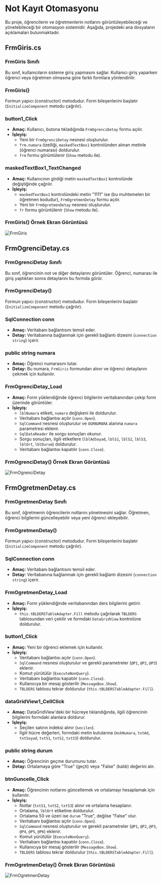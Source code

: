 # Not Kayıt Otomasyonu

Bu proje, öğrencilerin ve öğretmenlerin notlarını görüntüleyebileceği ve yönetebileceği bir otomasyon sistemidir. Aşağıda, projedeki ana dosyaların açıklamaları bulunmaktadır.

## FrmGiris.cs

### FrmGiris Sınıfı
Bu sınıf, kullanıcıların sisteme giriş yapmasını sağlar. Kullanıcı giriş yaparken öğrenci veya öğretmen olmasına göre farklı formlara yönlendirilir.

### FrmGiris()
Formun yapıcı (constructor) metodudur. Form bileşenlerini başlatır (`InitializeComponent` metodu çağrılır).

### button1_Click
- **Amaç:** Kullanıcı, butona tıkladığında `FrmOgrenciDetay` formu açılır.
- **İşleyiş:**
  - Yeni bir `FrmOgrenciDetay` nesnesi oluşturulur.
  - `frm.numara` özelliği, `maskedTextBox1` kontrolünden alınan metinle (öğrenci numarası) doldurulur.
  - `frm` formu görüntülenir (`Show` metodu ile).

### maskedTextBox1_TextChanged
- **Amaç:** Kullanıcının girdiği metin `maskedTextBox1` kontrolünde değiştiğinde çağrılır.
- **İşleyiş:**
  - `maskedTextBox1` kontrolündeki metin "1111" ise (bu muhtemelen bir öğretmen kodudur), `FrmOgretmenDetay` formu açılır.
  - Yeni bir `FrmOgretmenDetay` nesnesi oluşturulur.
  - `fr` formu görüntülenir (`Show` metodu ile).
### FrmGiris() Örnek Ekran Görüntüsü
![FrmGiris](https://github.com/huseynaktas/Not_Kayit_Otomasyonu/assets/114494075/35c3ebcb-830c-4f2f-8647-2eb8a20f38b4)


## FrmOgrenciDetay.cs

### FrmOgrenciDetay Sınıfı
Bu sınıf, öğrencinin not ve diğer detaylarını görüntüler. Öğrenci, numarası ile giriş yaptıktan sonra detaylarını bu formda görür.

### FrmOgrenciDetay()
Formun yapıcı (constructor) metodudur. Form bileşenlerini başlatır (`InitializeComponent` metodu çağrılır).

### SqlConnection conn
- **Amaç:** Veritabanı bağlantısını temsil eder.
- **Detay:** Veritabanına bağlanmak için gerekli bağlantı dizesini (`connection string`) içerir.

### public string numara
- **Amaç:** Öğrenci numarasını tutar.
- **Detay:** Bu numara, `FrmGiris` formundan alınır ve öğrenci detaylarını çekmek için kullanılır.

### FrmOgrenciDetay_Load
- **Amaç:** Form yüklendiğinde öğrenci bilgilerini veritabanından çekip form üzerinde görüntüler.
- **İşleyiş:**
  - `lblNumara` etiketi, `numara` değişkeni ile doldurulur.
  - Veritabanı bağlantısı açılır (`conn.Open`).
  - `SqlCommand` nesnesi oluşturulur ve `OGRNUMARA` alanına `numara` parametresi eklenir.
  - `SqlDataReader` ile sorgu sonuçları okunur.
  - Sorgu sonuçları, ilgili etiketlere (`lblAdSoyad`, `lblS1`, `lblS2`, `lblS3`, `lblOrt`, `lblDurum`) doldurulur.
  - Veritabanı bağlantısı kapatılır (`conn.Close`).
### FrmOgrenciDetay() Örnek Ekran Görüntüsü
![FrmOgrenciDetay](https://github.com/huseynaktas/Not_Kayit_Otomasyonu/assets/114494075/9eacea9f-b2a3-43f3-9b00-d96597e0223c)


## FrmOgretmenDetay.cs

### FrmOgretmenDetay Sınıfı
Bu sınıf, öğretmenin öğrencilerin notlarını yönetmesini sağlar. Öğretmen, öğrenci bilgilerini güncelleyebilir veya yeni öğrenci ekleyebilir.

### FrmOgretmenDetay()
Formun yapıcı (constructor) metodudur. Form bileşenlerini başlatır (`InitializeComponent` metodu çağrılır).

### SqlConnection conn
- **Amaç:** Veritabanı bağlantısını temsil eder.
- **Detay:** Veritabanına bağlanmak için gerekli bağlantı dizesini (`connection string`) içerir.

### FrmOgretmenDetay_Load
- **Amaç:** Form yüklendiğinde veritabanından ders bilgilerini getirir.
- **İşleyiş:**
  - `this.tBLDERSTableAdapter.Fill` metodu çağrılarak `TBLDERS` tablosundan veri çekilir ve formdaki `DataGridView` kontrolüne doldurulur.

### button1_Click
- **Amaç:** Yeni bir öğrenci eklemek için kullanılır.
- **İşleyiş:**
  - Veritabanı bağlantısı açılır (`conn.Open`).
  - `SqlCommand` nesnesi oluşturulur ve gerekli parametreler (`@P1`, `@P2`, `@P3`) eklenir.
  - Komut yürütülür (`ExecuteNonQuery`).
  - Veritabanı bağlantısı kapatılır (`conn.Close`).
  - Kullanıcıya bir mesaj gösterilir (`MessageBox.Show`).
  - `TBLDERS` tablosu tekrar doldurulur (`this.tBLDERSTableAdapter.Fill`).

### dataGridView1_CellClick
- **Amaç:** DataGridView'deki bir hücreye tıklandığında, ilgili öğrencinin bilgilerini formdaki alanlara doldurur.
- **İşleyiş:**
  - Seçilen satırın indeksi alınır (`secilen`).
  - İlgili hücre değerleri, formdaki metin kutularına (`mskNumara`, `txtAd`, `txtSoyad`, `txtS1`, `txtS2`, `txtS3`) doldurulur.

### public string durum
- **Amaç:** Öğrencinin geçme durumunu tutar.
- **Detay:** Ortalamaya göre "True" (geçti) veya "False" (kaldı) değerini alır.

### btnGuncelle_Click
- **Amaç:** Öğrencinin notlarını güncellemek ve ortalamayı hesaplamak için kullanılır.
- **İşleyiş:**
  - Notlar (`txtS1`, `txtS2`, `txtS3`) alınır ve ortalama hesaplanır.
  - Ortalama, `lblOrt` etiketine doldurulur.
  - Ortalama 50 ve üzeri ise `durum` "True", değilse "False" olur.
  - Veritabanı bağlantısı açılır (`conn.Open`).
  - `SqlCommand` nesnesi oluşturulur ve gerekli parametreler (`@P1`, `@P2`, `@P3`, `@P4`, `@P5`, `@P6`) eklenir.
  - Komut yürütülür (`ExecuteNonQuery`).
  - Veritabanı bağlantısı kapatılır (`conn.Close`).
  - Kullanıcıya bir mesaj gösterilir (`MessageBox.Show`).
  - `TBLDERS` tablosu tekrar doldurulur (`this.tBLDERSTableAdapter.Fill`).
### FrmOgretmenDetay() Örnek Ekran Görüntüsü
![FrmOgretmenDetay](https://github.com/huseynaktas/Not_Kayit_Otomasyonu/assets/114494075/3a420415-8c2c-49c4-b0c9-5047c55016cc)
